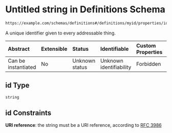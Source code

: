 # Untitled string in Definitions Schema

```txt
https://example.com/schemas/definitions#/definitions/myid/properties/id
```

A unique identifier given to every addressable thing.

| Abstract            | Extensible | Status         | Identifiable            | Custom Properties | Additional Properties | Access Restrictions | Defined In                                                                                      |
| :------------------ | :--------- | :------------- | :---------------------- | :---------------- | :-------------------- | :------------------ | :---------------------------------------------------------------------------------------------- |
| Can be instantiated | No         | Unknown status | Unknown identifiability | Forbidden         | Allowed               | none                | [definitions.schema.json*](../generated-schemas/definitions.schema.json "open original schema") |

## id Type

`string`

## id Constraints

**URI reference**: the string must be a URI reference, according to [RFC 3986](https://tools.ietf.org/html/rfc3986 "check the specification")
